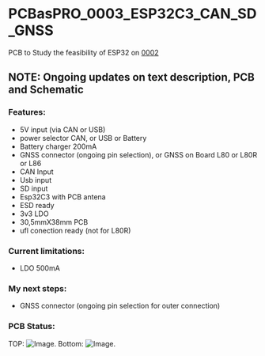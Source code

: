 # PCBasPRO_0003_ESP32C3_CAN_SD_GNSS
PCB to Study the feasibility of ESP32 on [0002](https://github.com/PCBasPRO/PCBasPRO_0002_Cheap_FOC2VESC)

## **NOTE: Ongoing updates on text description, PCB and Schematic**


### **Features:**

- 5V input (via CAN or USB)
- power selector CAN, or USB or Battery
- Battery charger 200mA
- GNSS connector (ongoing pin selection), or GNSS on Board L80 or L80R or L86
- CAN Input
- Usb input
- SD input
- Esp32C3 with PCB antena
- ESD ready
- 3v3 LDO
- 30,5mmX38mm PCB
- ufl conection ready (not for L80R)


### **Current limitations:**

  - LDO 500mA

### **My next steps:**

- GNSS connector (ongoing pin selection for outer connection)


### **PCB Status:**

TOP: 
![Image]().
Bottom:
![Image]().
